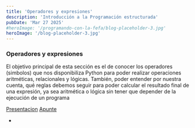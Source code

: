 ```yaml
---
title: 'Operadores y expresiones'
description: 'Introducción a la Programación estructurada'
pubDate: 'Mar 27 2025'
#heroImage: '/programando-con-la-fefa/blog-placeholder-3.jpg'
heroImage: '/blog-placeholder-3.jpg'
---
```


### Operadores y expresiones
El objetivo principal de esta sección es el de conocer los operadores (simbolos) que nos disponibiliza Python para poder realizar operaciones aritméticas, relacionales y lógicas. También, poder entender por nuestra cuenta, qué reglas debemos seguir para poder calcular el resultado final de una expresión, ya sea aritmética o lógica sin tener que depender de la ejecución de un programa

<a href="https://docs.google.com/presentation/d/1iquYQMjZyxwLTlMaLwtKEuR3KP8QpYUF2mKf3LW7HDc/" target="_blank">Presentacion</a>
<a href="https://docs.google.com/document/d/10GfwN8udOJed9mhGdwEieOi0oRcbWNyb9ZQIflIpx6g/" target="_blank">Apunte</a>
- <a href="" target="_blank"></a>
